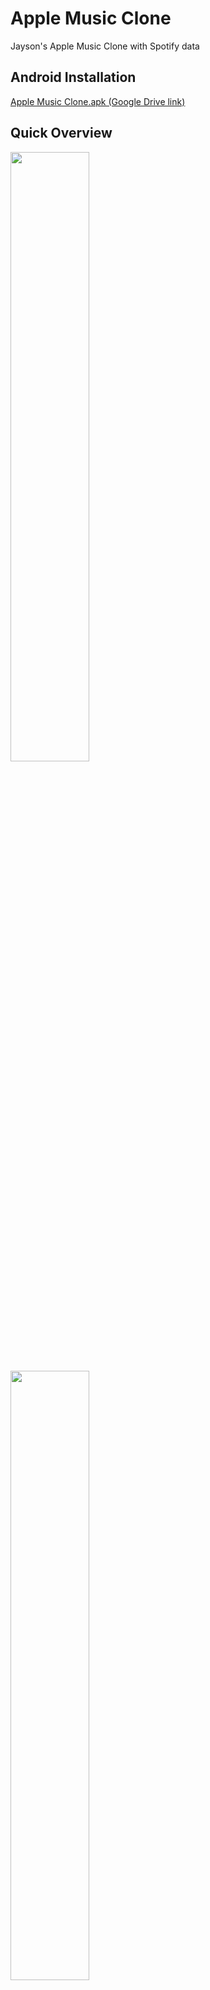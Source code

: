 # Apple Music Clone

Jayson's Apple Music Clone with Spotify data

## Android Installation
[Apple Music Clone.apk (Google Drive link)](https://drive.google.com/file/d/1KyPJb5w0ziNdex-MG_JzUhuMXN-SHpxW/view?usp=sharing)

## Quick Overview
<p float="left">
  <img src="https://github.com/Jayson1999/apple_music_clone/blob/readme_update/overview.gif" width="50%" height="50%">
  <img src="https://github.com/Jayson1999/apple_music_clone/blob/readme_update/theme_resize.gif" width="50%" height="50%">
</p>

